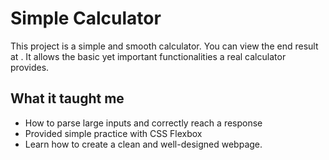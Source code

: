 # Simple Calculator
This project is a simple and smooth calculator. You can view the end result at . It allows the basic yet important functionalities a real calculator provides.

## What it taught me
- How to parse large inputs and correctly reach a response
- Provided simple practice with CSS Flexbox
- Learn how to create a clean and well-designed webpage.